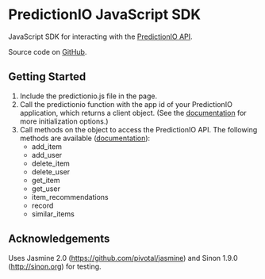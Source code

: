 # PredictionIO JavaScript SDK
JavaScript SDK for interacting with the [PredictionIO API](http://docs.prediction.io/current/apis/index.html).

Source code on [GitHub](https://github.com/qui/predictionio-js-sdk).

## Getting Started
1. Include the predictionio.js file in the page.
2. Call the predictionio function with the app id of your PredictionIO application, which returns a client object. (See the [documentation](http://qui.github.io/predictionio-js-sdk/global.html#predictionio) for more initialization options.)
3. Call methods on the object to access the PredictionIO API. The following methods are available ([documentation](http://qui.github.io/predictionio-js-sdk/client.html)):
    * add_item
    * add_user
    * delete_item
    * delete_user
    * get_item
    * get_user
    * item_recommendations
    * record
    * similar_items

## Acknowledgements
Uses Jasmine 2.0 (https://github.com/pivotal/jasmine) and Sinon 1.9.0 (http://sinon.org) for testing.
